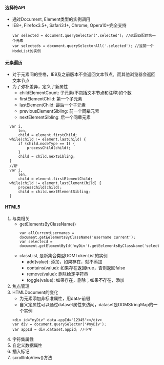 #### 选择符API
+ 通过Document, Element类型的实例调用
+ IE8+, Firefox3.5+, Safari3.1+, Chrome, Opera10+完全支持
  ```
  var selected = document.querySelector('.selected'); //返回匹配的第一个元素
  var selecteds = document.querySelectorAll('.selected'); //返回一个NodeList的实例
  ```

#### 元素遍历
+ 对于元素间的空格，IE9及之前版本不会返回文本节点，而其他浏览器会返回文本节点
+ 为了弥补差异，定义了新属性
  - childElementCount: 子元素(不包括文本节点和注释)的个数
  - firstElementChild: 第一个子元素
  - lastElementChild: 最后一个子元素
  - previousElementSibling: 前一个同辈元素
  - nextElementSibling: 后一个同辈元素
```
  var i,
      len,
      child = element.firstChild;
  while(child != element.lastChild) {
      if (child.nodeType == 1) {
          processChild(child);
      }
      child = child.nextSibling;
  }
  //新
  var i,
      len,
      child = element.firstElementChild;
  while(child != element.lastElementChild) {
      processChild(child);
      child = child.nextElementSibling;
  }
```

#### HTML5
1. 与类相关
   + getElementsByClassName()
     ```
     var allCurrentUsernames = document.getEelementsByClassName('username current');
     var selectecd = document.getElementById('myDiv').getEelementsByClassName('selected');
     ```
   + classList, 是新集合类型DOMTokenList的实例
     - add(value): 添加，如果存在，就不添加
     - contains(value): 如果存在返回true，否则返回false
     - remove(value): 删除给定字符串
     - toggle(value): 如果存在，删除；如果不存在，添加
2. 焦点管理
3. HTMLDocument的变化
   + 为元素添加非标准属性，用data-前缀
   + 自义定属性可以通过dataset属性来访问，dataset是DOMStringMap的一个实例
   ```
   <div id="myDiv" data-appId="12345"></div>
   var div = document.querySelector('#myDiv');
   var appId = div.dataset.appid; //小写
   ```
4. 字符集属性
5. 自定义数据属性
6. 插入标记
7. scrollIntoView()方法